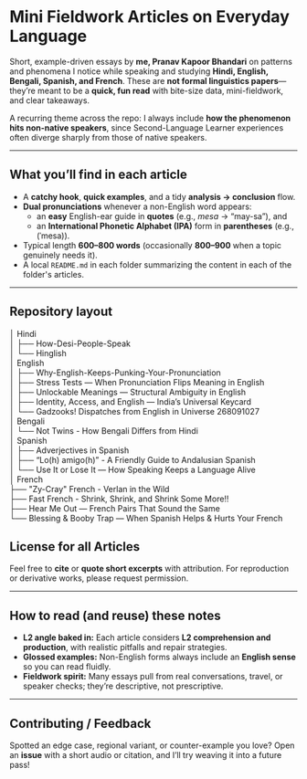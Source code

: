 # Mini Fieldwork Articles on Everyday Language

Short, example-driven essays by **me, Pranav Kapoor Bhandari** on patterns and phenomena I notice while speaking and studying **Hindi, English, Bengali, Spanish, and French**. These are **not formal linguistics papers**—they’re meant to be a **quick, fun read** with bite-size data, mini-fieldwork, and clear takeaways.

A recurring theme across the repo: I always include **how the phenomenon hits non-native speakers**, since Second-Language Learner experiences often diverge sharply from those of native speakers.

---

## What you’ll find in each article
- A **catchy hook**, **quick examples**, and a tidy **analysis → conclusion** flow.  
- **Dual pronunciations** whenever a non-English word appears:  
  - an **easy** English-ear guide in **quotes** (e.g., *mesa* → “may-sa”), and  
  - an **International Phonetic Alphabet (IPA)** form in **parentheses** (e.g., (ˈmesa)).  
- Typical length **600–800 words** (occasionally **800–900** when a topic genuinely needs it).  
- A local `README.md` in each folder summarizing the content in each of the folder's articles. 

---

## Repository layout

│ Hindi<br>
│   ├── How-Desi-People-Speak<br>
│   └── Hinglish<br>
│ English<br>
│   ├── Why-English-Keeps-Punking-Your-Pronunciation<br>
│   ├── Stress Tests — When Pronunciation Flips Meaning in English<br>
│   ├── Unlockable Meanings — Structural Ambiguity in English<br>
│   ├── Identity, Access, and English — India’s Universal Keycard<br>
│   └── Gadzooks! Dispatches from English in Universe 268091027<br>
│ Bengali<br>
│   └── Not Twins - How Bengali Differs from Hindi<br>
│ Spanish<br>
│   ├── Adverjectives in Spanish<br>
│   ├── “Lo(h) amigo(h)” - A Friendly Guide to Andalusian Spanish<br>
│   └── Use It or Lose It — How Speaking Keeps a Language Alive<br>
│ French<br>
    ├── "Zy-Cray" French - Verlan in the Wild<br>
    ├── Fast French - Shrink, Shrink, and Shrink Some More!!<br>
    ├── Hear Me Out — French Pairs That Sound the Same<br>
    └── Blessing & Booby Trap — When Spanish Helps & Hurts Your French<br>


## License for all Articles
Feel free to **cite** or **quote short excerpts** with attribution. For reproduction or derivative works, please request permission.

---

## How to read (and reuse) these notes
- **L2 angle baked in:** Each article considers **L2 comprehension and production**, with realistic pitfalls and repair strategies.  
- **Glossed examples:** Non-English forms always include an **English sense** so you can read fluidly.  
- **Fieldwork spirit:** Many essays pull from real conversations, travel, or speaker checks; they’re descriptive, not prescriptive.

---

## Contributing / Feedback
Spotted an edge case, regional variant, or counter-example you love? Open an **issue** with a short audio or citation, and I’ll try weaving it into a future pass!
